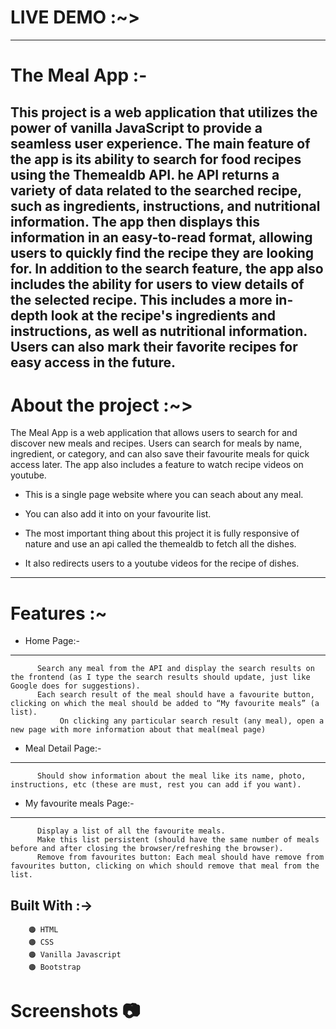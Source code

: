 # LIVE DEMO :~>
---
# The Meal App :-
This project is a web application that utilizes the power of vanilla JavaScript to provide a seamless user experience. The main feature of the app is its ability to search for food recipes using the Themealdb API.
he API returns a variety of data related to the searched recipe, such as ingredients, instructions, and nutritional information. The app then displays this information in an easy-to-read format, allowing users to
quickly find the recipe they are looking for.
In addition to the search feature, the app also includes the ability for users to view details of the selected recipe. This includes a more in-depth look at the recipe's ingredients and instructions, as well as
nutritional information. Users can also mark their favorite recipes for easy access in the future.
---
# About the project :~>
The Meal App is a web application that allows users to search for and discover new meals and recipes. Users can search for meals by name, ingredient, or category, and can also save their favourite meals for quick access later.
The app also includes a feature to watch recipe videos on youtube.
 
 * This is a single page website where you can seach about any meal.

 * You can also add it into on your favourite list.

 * The most important thing about this project it is fully responsive of nature and use an api called the themealdb to fetch all the dishes.

 * It also redirects users to a youtube videos for the recipe of dishes.
---
# Features :~
* Home Page:-
---
          Search any meal from the API and display the search results on the frontend (as I type the search results should update, just like Google does for suggestions).
          Each search result of the meal should have a favourite button, clicking on which the meal should be added to “My favourite meals” (a list).
               On clicking any particular search result (any meal), open a new page with more information about that meal(meal page)
* Meal Detail Page:-
---
          Should show information about the meal like its name, photo, instructions, etc (these are must, rest you can add if you want).
         
* My favourite meals Page:-
---
          Display a list of all the favourite meals.
          Make this list persistent (should have the same number of meals before and after closing the browser/refreshing the browser).
          Remove from favourites button: Each meal should have remove from favourites button, clicking on which should remove that meal from the list.
         
 ## Built With :->

        🟠 HTML 
        🟠 CSS 
        🟠 Vanilla Javascript 
        🟠 Bootstrap
 # Screenshots 📷
       

